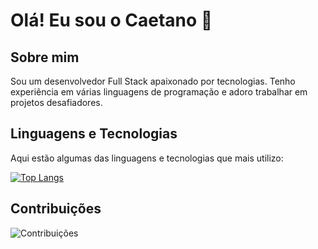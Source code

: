 # Olá! Eu sou o Caetano 👋

## Sobre mim
Sou um desenvolvedor Full Stack apaixonado por tecnologias. Tenho experiência em várias linguagens de programação e adoro trabalhar em projetos desafiadores.

## Linguagens e Tecnologias
Aqui estão algumas das linguagens e tecnologias que mais utilizo:

[![Top Langs](https://github-readme-stats.vercel.app/api/top-langs/?username=lMainente&layout=compact&langs_count=6&theme=radical)](https://github.com/lMainente)

## Contribuições
![Contribuições](https://github.com/lMainente/lMainente/blob/master/assets/github-contribution-grid-snake.svg)

